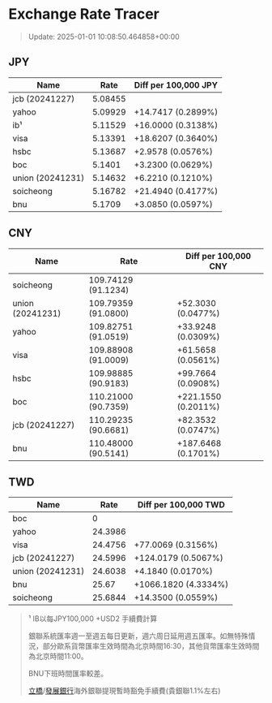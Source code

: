 # Exchange Rate Tracer

> Update: 2025-01-01 10:08:50.464858+00:00

## JPY

| Name             |    Rate | Diff per 100,000 JPY   |
|------------------|---------|------------------------|
| jcb (20241227)   | 5.08455 |                        |
| yahoo            | 5.09929 | +14.7417 (0.2899%)     |
| ib¹              | 5.11529 | +16.0000 (0.3138%)     |
| visa             | 5.13391 | +18.6207 (0.3640%)     |
| hsbc             | 5.13687 | +2.9578 (0.0576%)      |
| boc              | 5.1401  | +3.2300 (0.0629%)      |
| union (20241231) | 5.14632 | +6.2210 (0.1210%)      |
| soicheong        | 5.16782 | +21.4940 (0.4177%)     |
| bnu              | 5.1709  | +3.0850 (0.0597%)      |

## CNY

| Name             | Rate                | Diff per 100,000 CNY   |
|------------------|---------------------|------------------------|
| soicheong        | 109.74129	(91.1234) |                        |
| union (20241231) | 109.79359	(91.0800) | +52.3030 (0.0477%)     |
| yahoo            | 109.82751	(91.0519) | +33.9248 (0.0309%)     |
| visa             | 109.88908	(91.0009) | +61.5658 (0.0561%)     |
| hsbc             | 109.98885	(90.9183) | +99.7664 (0.0908%)     |
| boc              | 110.21000	(90.7359) | +221.1550 (0.2011%)    |
| jcb (20241227)   | 110.29235	(90.6681) | +82.3532 (0.0747%)     |
| bnu              | 110.48000	(90.5141) | +187.6468 (0.1701%)    |

## TWD

| Name             |    Rate | Diff per 100,000 TWD   |
|------------------|---------|------------------------|
| boc              |  0      |                        |
| yahoo            | 24.3986 |                        |
| visa             | 24.4756 | +77.0069 (0.3156%)     |
| jcb (20241227)   | 24.5996 | +124.0179 (0.5067%)    |
| union (20241231) | 24.6038 | +4.1840 (0.0170%)      |
| bnu              | 25.67   | +1066.1820 (4.3334%)   |
| soicheong        | 25.6844 | +14.3500 (0.0559%)     |


> ¹ IB以每JPY100,000 +USD2 手續費計算
>
> 銀聯系統匯率週一至週五每日更新，週六周日延用週五匯率。如無特殊情況，部分歐系貨幣匯率生效時間為北京時間16:30，其他貨幣匯率生效時間為北京時間11:00。
>
> BNU下班時間匯率較差。
>
> [立橋](https://www.wlbank.com.mo/uploads/ueditor/file/20181211/1544536513900230.pdf)/[發展銀行](https://www.mdb.com.mo/Service_Charges_20230728.pdf)海外銀聯提現暫時豁免手續費(貴銀聯1.1%左右)

